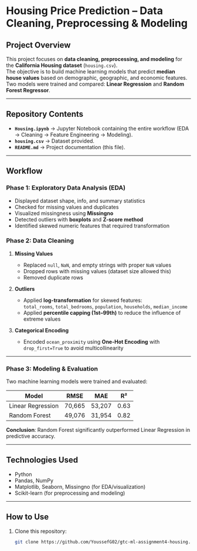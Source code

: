 # Housing Price Prediction – Data Cleaning, Preprocessing & Modeling

## Project Overview
This project focuses on **data cleaning, preprocessing, and modeling** for the **California Housing dataset** (`housing.csv`).  
The objective is to build machine learning models that predict **median house values** based on demographic, geographic, and economic features.  
Two models were trained and compared: **Linear Regression** and **Random Forest Regressor**.  

---

## Repository Contents
- **`Housing.ipynb`** → Jupyter Notebook containing the entire workflow (EDA → Cleaning → Feature Engineering → Modeling).  
- **`housing.csv`** → Dataset provided.  
- **`README.md`** → Project documentation (this file).  

---

## Workflow

### Phase 1: Exploratory Data Analysis (EDA)
- Displayed dataset shape, info, and summary statistics  
- Checked for missing values and duplicates  
- Visualized missingness using **Missingno**  
- Detected outliers with **boxplots** and **Z-score method**  
- Identified skewed numeric features that required transformation  

### Phase 2: Data Cleaning
1. **Missing Values**
   - Replaced `null`, `NaN`, and empty strings with proper `NaN` values  
   - Dropped rows with missing values (dataset size allowed this)  
   - Removed duplicate rows  

2. **Outliers**
   - Applied **log-transformation** for skewed features:  
     `total_rooms`, `total_bedrooms`, `population`, `households`, `median_income`  
   - Applied **percentile capping (1st–99th)** to reduce the influence of extreme values  

3. **Categorical Encoding**
   - Encoded `ocean_proximity` using **One-Hot Encoding** with `drop_first=True` to avoid multicollinearity  

---

### Phase 3: Modeling & Evaluation
Two machine learning models were trained and evaluated:

| Model               | RMSE     | MAE     | R²   |
|----------------------|----------|---------|------|
| Linear Regression    | 70,665   | 53,207  | 0.63 |
| Random Forest        | 49,076   | 31,954  | 0.82 |

**Conclusion**: Random Forest significantly outperformed Linear Regression in predictive accuracy.  

---

## Technologies Used
- Python  
- Pandas, NumPy  
- Matplotlib, Seaborn, Missingno (for EDA/visualization)  
- Scikit-learn (for preprocessing and modeling)  

---

## How to Use
1. Clone this repository:  
   ```bash
   git clone https://github.com/YoussefG02/gtc-ml-assignment4-housing.git
   
